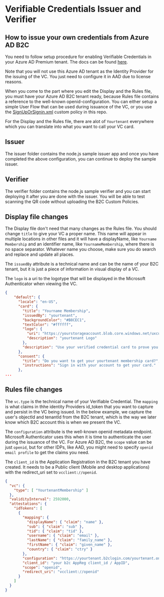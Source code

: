 # Verifiable Credentials Issuer and Verifier 

## How to issue your own credentials from Azure AD B2C

You need to follow setup procedure for enabling Verifiable Credentials in your Azure AD Premium tenant. The docs can be found [here](https://didproject.azurewebsites.net/docs/issuer-setup.html).

Note that you will not use this Azure AD tenant as the Identity Provider for the issuing of the VC. You just need to configure it in AAD due to license reasons. 

When you come to the part where you edit the Display and the Rules file, you must have your Azure AD B2C tenant ready, because Rules file contains a reference to the well-known openid-configuration. You can either setup a simple User Flow that can be used during issuance of the VC, or you use the [SignUpOrSignin.xml](/b2c/SignUpOrSignin.xml) custom policy in this repo.

For the Display and the Rules file, there are alot of `Yourtenant` everywhere which you can translate into what you want to call your VC card.

## Issuer

The issuer folder contains the node.js sample issuer app and once you have completed the above configuration, you can continue to deploy the sample issuer.

## Verifier 

The verifier folder contains the node.js sample verifier and you can start deploying it after you are done with the issuer. You will be able to test scanning the QR code without uploading the B2C Custom Policies.

## Display file changes

The Display file don't need that many changes as the Rules file. You should change `title` to give your VC a proper name. This name will appear in multiple locations in other files and it will have a displayName, like `Yourname Membership` and an identifier name, like `YournameMembership`, where there is no space separator. Whatever name you choose, make sure you do search and replace and update all places.

The `issuedBy` attribute is a technical name and can be the name of your B2C tenant, but it is just a piece of information in visual display of a VC.

The `logo` is a uri to the logotype that will be displayed in the Microsoft Authenticator when viewing the VC.

```json
{
    "default": {
      "locale": "en-US",
      "card": {
        "title": "Yourname Membership",
        "issuedBy": "yourtenant",
        "backgroundColor": "#B8CEC1",
        "textColor": "#ffffff",
        "logo": {
          "uri": "https://yourstorageaccount.blob.core.windows.net/uxcust/templates/images/snoopy-small.jpg",
          "description": "yourtenant Logo"
        },
        "description": "Use your verified credential card to prove you are a yourtenant member."
      },
      "consent": {
        "title": "Do you want to get your yourtenant membership card?",
        "instructions": "Sign in with your account to get your card."
      },
...
```

## Rules file changes

The `vc.type` is the technical name of your Verifiable Credential. The `mapping` is what claims in thhe identity Providers id_token that you want to capture and persist in the VC being issued. In the below example, we capture the user's objectId and tenantId from the B2C tenant, which is the way we later know which B2C account this is when we present the VC.

The `configuration` attribute is the well-known openid metadata endpoint. Microsoft Authenticator uses this when it is time to authenticate the user during the issuance of the VC. For Azure AD B2C, the `scope` value can be just `openid`, but for other IDPs, like AAD, you might need to specify `openid email profile` to get the claims you need.

The `client_id` is the Application Registration in the B2C tenant you have created. It needs to be a Public client (Mobile and desktop applications) with the redirect_uri set to `vcclient://openid`.
 
```json
{
  "vc": {
    "type": [ "YourtenantMembership" ]
  },
  "validityInterval": 2592000,
  "attestations": {
    "idTokens": [
      {
        "mapping": {
          "displayName": { "claim": "name" },
          "sub": { "claim": "sub" },
          "tid": { "claim": "tid" },
          "username": { "claim": "email" },
          "lastName": { "claim": "family_name" },
          "firstName": { "claim": "given_name" },
          "country": { "claim": "ctry" }
        },
        "configuration": "https://yourtenant.b2clogin.com/yourtenant.onmicrosoft.com/B2C_1_susi/v2.0/.well-known/openid-configuration",
        "client_id": "your b2c AppReg client_id / AppID",
        "scope": "openid",
        "redirect_uri": "vcclient://openid"
      }
    ]
  }
}
```
